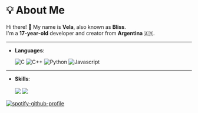 # 💡 About Me  

Hi there! 👋 My name is **Vela**, also known as **Bliss**.  
I'm a **17-year-old** developer and creator from **Argentina** 🇦🇷.  

---

<p align="center">

- **Languages**:
    
    ![C](https://img.shields.io/badge/C%20-%232370ED.svg?style=for-the-badge&logo=c&logoColor=white)
    ![C++](https://img.shields.io/badge/C++%20-%2300599C.svg?style=for-the-badge&logo=c%2B%2B&logoColor=white)
    ![Python](https://img.shields.io/badge/Python%20-%2314354C.svg?style=for-the-badge&logo=python&logoColor=white)
    ![Javascript](https://shields.io/badge/JavaScript-%2314354C.svg?style=for-the-badge&logo=javascript)
</p>

---

<p align="center">

- **Skills**:
  <br><br>
  <a href="https://github.com/V3laDev">
  <img align="left" src="https://github-readme-stats.vercel.app/api/top-langs/?username=V3laDev&theme=tokyonight" />
  </a>
  <a href="https://github.com/V3laDev">
  <img src="https://github-readme-stats.vercel.app/api?username=V3laDev&show_icons=true&theme=radical&hide=stars">
  </a>
</p>

<p align="center>

- **Spotify**:
  <br><br>
  <a href="https://github.com/V3laDev">
  [![spotify-github-profile](https://spotify-github-profile.kittinanx.com/api/view?uid=6yiowe4up5b9o4bculph7aaav&cover_image=true&theme=novatorem&show_offline=false&background_color=121212&interchange=false&bar_color=53b14f&bar_color_cover=false)](https://github.com/kittinan/spotify-github-profile)
  </a>
</p>
